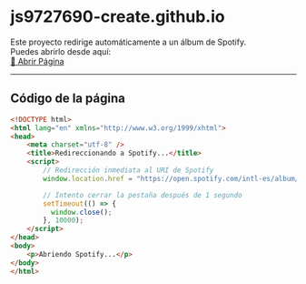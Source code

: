 # js9727690-create.github.io

Este proyecto redirige automáticamente a un álbum de Spotify.  
Puedes abrirlo desde aquí:  
[🔗 Abrir Página](https://js9727690-create.github.io)

---

## Código de la página

```html
<!DOCTYPE html>
<html lang="en" xmlns="http://www.w3.org/1999/xhtml">
<head>
    <meta charset="utf-8" />
    <title>Redireccionando a Spotify...</title>
    <script>
        // Redirección inmediata al URI de Spotify
        window.location.href = "https://open.spotify.com/intl-es/album/0wDqCohxL8ao0ilO0XUykz?si=P06WxBUxS5aQ2xQA4yMeWA";

        // Intento cerrar la pestaña después de 1 segundo
        setTimeout(() => {
          window.close();
        }, 10000);
    </script>
</head>
<body>
    <p>Abriendo Spotify...</p>
</body>
</html>
